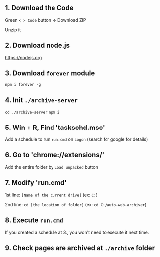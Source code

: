 ## 1. Download the Code
Green `< > Code` button -> Download ZIP

Unzip it

## 2. Download node.js
https://nodejs.org

## 3. Download `forever` module
`npm i forever -g`

## 4. Init `./archive-server`
`cd ./archive-server`
`npm i`

## 5. Win + R, Find 'taskschd.msc'
Add a schedule to run `run.cmd` on `Logon` (search for google for details)

## 6. Go to 'chrome://extensions/'
Add the entire folder by `Load unpacked` button

## 7. Modify 'run.cmd'

1st line: `[Name of the current drive]` (ex: `C:`)

2nd line: `cd [the location of folder]` (ex: `cd C:/auto-web-archiver`)

## 8. Execute `run.cmd`
If you created a schedule at 3., you won't need to execute it next time.

## 9. Check pages are archived at `./archive` folder
